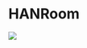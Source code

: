 # HANRoom

<img src="https://capsule-render.vercel.app/api?type=wave&color=auto&height=300&section=header&text=HanRoom%20&fontSize=90" />
